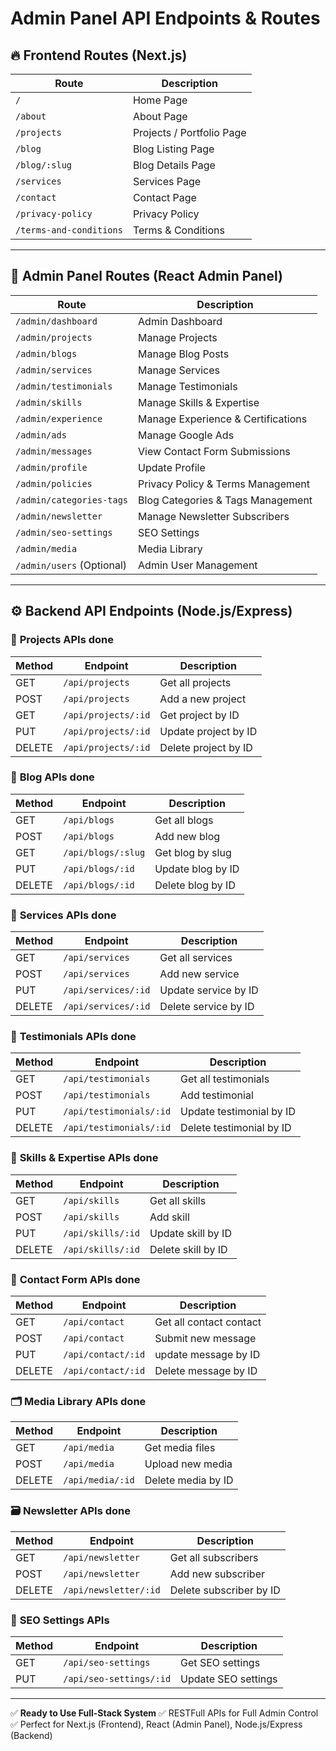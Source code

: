 # Admin Panel API Endpoints & Routes

## 🔥 **Frontend Routes (Next.js)**

| Route                   | Description               |
|-------------------------|---------------------------|
| `/`                     | Home Page                 |
| `/about`                | About Page                |
| `/projects`             | Projects / Portfolio Page |
| `/blog`                 | Blog Listing Page         |
| `/blog/:slug`           | Blog Details Page         |
| `/services`             | Services Page             |
| `/contact`              | Contact Page              |
| `/privacy-policy`       | Privacy Policy            |
| `/terms-and-conditions` | Terms & Conditions        |

---

## 🚀 **Admin Panel Routes (React Admin Panel)**

| Route                     | Description                        |
|---------------------------|------------------------------------|
| `/admin/dashboard`        | Admin Dashboard                    |
| `/admin/projects`         | Manage Projects                    |
| `/admin/blogs`            | Manage Blog Posts                  |
| `/admin/services`         | Manage Services                    |
| `/admin/testimonials`     | Manage Testimonials                |
| `/admin/skills`           | Manage Skills & Expertise          |
| `/admin/experience`       | Manage Experience & Certifications |
| `/admin/ads`              | Manage Google Ads                  |
| `/admin/messages`         | View Contact Form Submissions      |
| `/admin/profile`          | Update Profile                     |
| `/admin/policies`         | Privacy Policy & Terms Management  |
| `/admin/categories-tags`  | Blog Categories & Tags Management  |
| `/admin/newsletter`       | Manage Newsletter Subscribers      |
| `/admin/seo-settings`     | SEO Settings                       |
| `/admin/media`            | Media Library                      |
| `/admin/users` (Optional) | Admin User Management              |

---

## ⚙️ **Backend API Endpoints (Node.js/Express)**

### 📂 **Projects APIs** done

| Method | Endpoint            | Description          |
|--------|---------------------|----------------------|
| GET    | `/api/projects`     | Get all projects     |
| POST   | `/api/projects`     | Add a new project    |
| GET    | `/api/projects/:id` | Get project by ID    |
| PUT    | `/api/projects/:id` | Update project by ID |
| DELETE | `/api/projects/:id` | Delete project by ID |

### 📝 **Blog APIs** done

| Method | Endpoint           | Description       |
|--------|--------------------|-------------------|
| GET    | `/api/blogs`       | Get all blogs     |
| POST   | `/api/blogs`       | Add new blog      |
| GET    | `/api/blogs/:slug` | Get blog by slug  |
| PUT    | `/api/blogs/:id`   | Update blog by ID |
| DELETE | `/api/blogs/:id`   | Delete blog by ID |

### 💼 **Services APIs** done

| Method | Endpoint            | Description          |
|--------|---------------------|----------------------|
| GET    | `/api/services`     | Get all services     |
| POST   | `/api/services`     | Add new service      |
| PUT    | `/api/services/:id` | Update service by ID |
| DELETE | `/api/services/:id` | Delete service by ID |

### 🌟 **Testimonials APIs** done

| Method | Endpoint                | Description              |
|--------|-------------------------|--------------------------|
| GET    | `/api/testimonials`     | Get all testimonials     |
| POST   | `/api/testimonials`     | Add testimonial          |
| PUT    | `/api/testimonials/:id` | Update testimonial by ID |
| DELETE | `/api/testimonials/:id` | Delete testimonial by ID |

### 🧠 **Skills & Expertise APIs** done

| Method | Endpoint          | Description        |
|--------|-------------------|--------------------|
| GET    | `/api/skills`     | Get all skills     |
| POST   | `/api/skills`     | Add skill          |
| PUT    | `/api/skills/:id` | Update skill by ID |
| DELETE | `/api/skills/:id` | Delete skill by ID |



### 📧 **Contact Form  APIs** done

| Method | Endpoint           | Description             |
|--------|--------------------|-------------------------|
| GET    | `/api/contact`     | Get all contact contact |
| POST   | `/api/contact`     | Submit new message      |
| PUT    | `/api/contact/:id` | update message by ID    |
| DELETE | `/api/contact/:id` | Delete message by ID    |



### 🗂 **Media Library APIs**  done

| Method | Endpoint         | Description        |
|--------|------------------|--------------------|
| GET    | `/api/media`     | Get media files    |
| POST   | `/api/media`     | Upload new media   |
| DELETE | `/api/media/:id` | Delete media by ID |


### 🗃 **Newsletter APIs** done

| Method | Endpoint              | Description             |
|--------|-----------------------|-------------------------|
| GET    | `/api/newsletter`     | Get all subscribers     |
| POST   | `/api/newsletter`     | Add new subscriber      |
| DELETE | `/api/newsletter/:id` | Delete subscriber by ID |


### 🔎 **SEO Settings APIs** 

| Method | Endpoint                | Description         |
|--------|-------------------------|---------------------|
| GET    | `/api/seo-settings`     | Get SEO settings    |
| PUT    | `/api/seo-settings/:id` | Update SEO settings |




---

✅ **Ready to Use Full-Stack System**
✅ RESTFull APIs for Full Admin Control
✅ Perfect for Next.js (Frontend), React (Admin Panel), Node.js/Express (Backend)